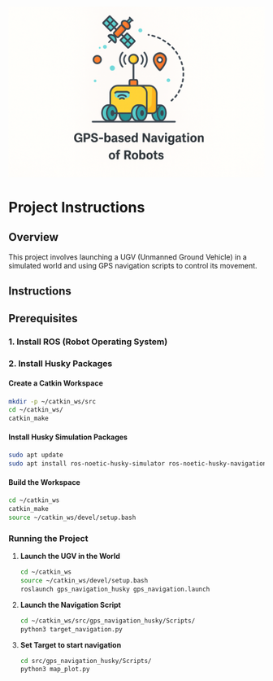 ![Alt Text](models/grass_plane_v1/gps_nav.png)
# Project Instructions


## Overview
This project involves launching a UGV (Unmanned Ground Vehicle) in a simulated world and using GPS navigation scripts to control its movement.

## Instructions

## Prerequisites

### 1. Install ROS (Robot Operating System)
### 2. Install Husky Packages

#### Create a Catkin Workspace

```bash
mkdir -p ~/catkin_ws/src
cd ~/catkin_ws/
catkin_make
```
#### Install Husky Simulation Packages

```bash
sudo apt update
sudo apt install ros-noetic-husky-simulator ros-noetic-husky-navigation
```
#### Build the Workspace
```bash
cd ~/catkin_ws
catkin_make
source ~/catkin_ws/devel/setup.bash
```

### Running the Project

1. **Launch the UGV in the World**
   ```bash
   cd ~/catkin_ws
   source ~/catkin_ws/devel/setup.bash
   roslaunch gps_navigation_husky gps_navigation.launch
   ```

2. **Launch the Navigation Script**
   ```bash
   cd ~/catkin_ws/src/gps_navigation_husky/Scripts/
   python3 target_navigation.py
   ```


3. **Set Target to start navigation**
      ```bash
      cd src/gps_navigation_husky/Scripts/ 
      python3 map_plot.py 
      ```
